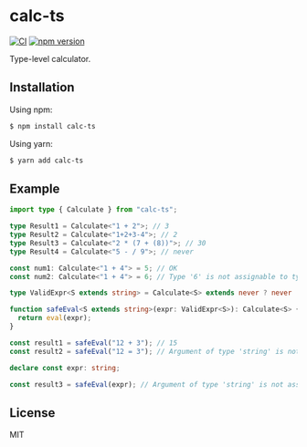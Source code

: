 # calc-ts

[![CI](https://github.com/dqn/calc-ts/workflows/CI/badge.svg)](https://github.com/dqn/calc-ts/actions)
[![npm version](https://img.shields.io/npm/v/calc-ts.svg)](https://www.npmjs.com/package/calc-ts)

Type-level calculator.

## Installation

Using npm:

```bash
$ npm install calc-ts
```

Using yarn:

```bash
$ yarn add calc-ts
```

## Example

```ts
import type { Calculate } from "calc-ts";

type Result1 = Calculate<"1 + 2">; // 3
type Result2 = Calculate<"1+2+3-4">; // 2
type Result3 = Calculate<"2 * (7 + (8))">; // 30
type Result4 = Calculate<"5 - / 9">; // never

const num1: Calculate<"1 + 4"> = 5; // OK
const num2: Calculate<"1 + 4"> = 6; // Type '6' is not assignable to type '5'.ts(2322)

type ValidExpr<S extends string> = Calculate<S> extends never ? never : S;

function safeEval<S extends string>(expr: ValidExpr<S>): Calculate<S> {
  return eval(expr);
}

const result1 = safeEval("12 + 3"); // 15
const result2 = safeEval("12 = 3"); // Argument of type 'string' is not assignable to parameter of type 'never'. ts(2345)

declare const expr: string;

const result3 = safeEval(expr); // Argument of type 'string' is not assignable to parameter of type 'never'. ts(2345)
```

## License

MIT

